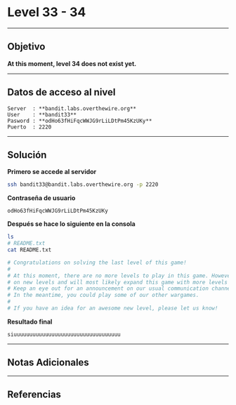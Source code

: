 # Level 33 - 34 
---
## Objetivo 
**At this moment, level 34 does not exist yet.** 

---
## Datos de acceso al nivel 

```
Server  : **bandit.labs.overthewire.org**
User    : **bandit33**
Pasword : **odHo63fHiFqcWWJG9rLiLDtPm45KzUKy**
Puerto  : 2220 
```

---
## Solución 

**Primero se accede al servidor**
```bash
ssh bandit33@bandit.labs.overthewire.org -p 2220
```
**Contraseña de usuario**
```
odHo63fHiFqcWWJG9rLiLDtPm45KzUKy
```

**Después se hace lo siguiente en la consola**

```bash
ls
# README.txt
cat README.txt

# Congratulations on solving the last level of this game!
# 
# At this moment, there are no more levels to play in this game. However, we are constantly working
# on new levels and will most likely expand this game with more levels soon.
# Keep an eye out for an announcement on our usual communication channels!
# In the meantime, you could play some of our other wargames.
# 
# If you have an idea for an awesome new level, please let us know!
```

**Resultado final**

```
siuuuuuuuuuuuuuuuuuuuuuuuuuuuuuuuuuu
```

---
## Notas Adicionales 
---
## Referencias 
